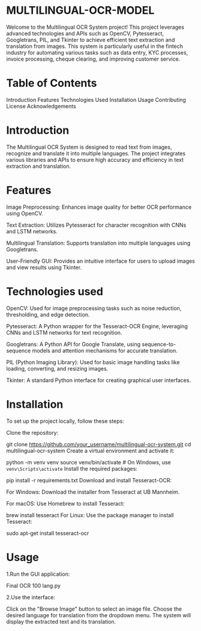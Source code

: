 # MULTILINGUAL-OCR-MODEL
Welcome to the Multilingual OCR System project! This project leverages advanced technologies and APIs such as OpenCV, Pytesseract, Googletrans, PIL, and Tkinter to achieve efficient text extraction and translation from images. This system is particularly useful in the fintech industry for automating various tasks such as data entry, KYC processes, invoice processing, cheque clearing, and improving customer service.
# Table of Contents
Introduction
Features
Technologies Used
Installation
Usage
Contributing
License
Acknowledgements
# Introduction
The Multilingual OCR System is designed to read text from images, recognize and translate it into multiple languages. The project integrates various libraries and APIs to ensure high accuracy and efficiency in text extraction and translation.
# Features
Image Preprocessing: Enhances image quality for better OCR performance using OpenCV.

Text Extraction: Utilizes Pytesseract for character recognition with CNNs and LSTM networks.

Multilingual Translation: Supports translation into multiple languages using Googletrans.

User-Friendly GUI: Provides an intuitive interface for users to upload images and view results using Tkinter.
# Technologies used 
OpenCV: Used for image preprocessing tasks such as noise reduction, thresholding, and edge detection.

Pytesseract: A Python wrapper for the Tesseract-OCR Engine, leveraging CNNs and LSTM networks for text recognition.

Googletrans: A Python API for Google Translate, using sequence-to-sequence models and attention mechanisms for accurate translation.

PIL (Python Imaging Library): Used for basic image handling tasks like loading, converting, and resizing images.

Tkinter: A standard Python interface for creating graphical user interfaces.
# Installation 
To set up the project locally, follow these steps:

Clone the repository:

git clone https://github.com/your_username/multilingual-ocr-system.git
cd multilingual-ocr-system
Create a virtual environment and activate it:

python -m venv venv
source venv/bin/activate   # On Windows, use `venv\Scripts\activate`
Install the required packages:

pip install -r requirements.txt
Download and install Tesseract-OCR:

For Windows: Download the installer from Tesseract at UB Mannheim.

For macOS: Use Homebrew to install Tesseract:

brew install tesseract
For Linux: Use the package manager to install Tesseract:

sudo apt-get install tesseract-ocr
# Usage
1.Run the GUI application:

Final OCR 100 lang.py

2.Use the interface:

Click on the "Browse Image" button to select an image file.
Choose the desired language for translation from the dropdown menu.
The system will display the extracted text and its translation.
